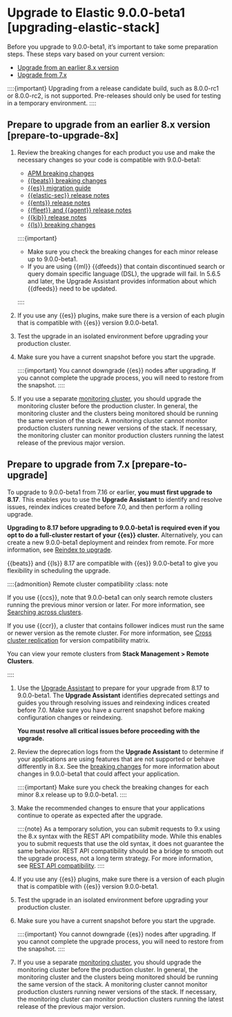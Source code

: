 # Upgrade to Elastic 9.0.0-beta1 [upgrading-elastic-stack]

Before you upgrade to 9.0.0-beta1, it’s important to take some preparation steps. These steps vary based on your current version:

* [Upgrade from an earlier 8.x version](../../../deploy-manage/upgrade/deployment-or-cluster.md#prepare-to-upgrade-8x)
* [Upgrade from 7.x](../../../deploy-manage/upgrade/deployment-or-cluster.md#prepare-to-upgrade)

::::{important}
Upgrading from a release candidate build, such as 8.0.0-rc1 or 8.0.0-rc2, is not supported. Pre-releases should only be used for testing in a temporary environment.
::::



## Prepare to upgrade from an earlier 8.x version [prepare-to-upgrade-8x]

1. Review the breaking changes for each product you use and make the necessary changes so your code is compatible with 9.0.0-beta1:

    * [APM breaking changes](https://www.elastic.co/guide/en/observability/current/apm-breaking.html)
    * [{{beats}} breaking changes](asciidocalypse://docs/beats/docs/release-notes/breaking-changes.md)
    * [{{es}} migration guide](elasticsearch://release-notes/breaking-changes.md)
    * [{{elastic-sec}} release notes](https://www.elastic.co/guide/en/security/current/release-notes.html)
    * [{{ents}} release notes](https://www.elastic.co/guide/en/enterprise-search/current/changelog.html)
    * [{{fleet}} and {{agent}} release notes](/release-notes/fleet-elastic-agent/release-notes.md)
    * [{{kib}} release notes](kibana://release-notes/index.md)
    * [{{ls}} breaking changes](logstash://release-notes/breaking-changes.md)

    ::::{important}
    * Make sure you check the breaking changes for each minor release up to 9.0.0-beta1.
    * If you are using {{ml}} {{dfeeds}} that contain discontinued search or query domain specific language (DSL), the upgrade will fail. In 5.6.5 and later, the Upgrade Assistant provides information about which {{dfeeds}} need to be updated.

    ::::

2. If you use any {{es}} plugins, make sure there is a version of each plugin that is compatible with {{es}} version 9.0.0-beta1.
3. Test the upgrade in an isolated environment before upgrading your production cluster.
4. Make sure you have a current snapshot before you start the upgrade.

    ::::{important}
    You cannot downgrade {{es}} nodes after upgrading. If you cannot complete the upgrade process, you will need to restore from the snapshot.
    ::::

5. If you use a separate [monitoring cluster](../../../deploy-manage/monitor/stack-monitoring/elasticsearch-monitoring-self-managed.md), you should upgrade the monitoring cluster before the production cluster. In general, the monitoring cluster and the clusters being monitored should be running the same version of the stack. A monitoring cluster cannot monitor production clusters running newer versions of the stack. If necessary, the monitoring cluster can monitor production clusters running the latest release of the previous major version.


## Prepare to upgrade from 7.x [prepare-to-upgrade]

To upgrade to 9.0.0-beta1 from 7.16 or earlier, **you must first upgrade to 8.17**. This enables you to use the **Upgrade Assistant** to identify and resolve issues, reindex indices created before 7.0, and then perform a rolling upgrade.

**Upgrading to 8.17 before upgrading to 9.0.0-beta1 is required even if you opt to do a full-cluster restart of your {{es}} cluster.** Alternatively, you can create a new 9.0.0-beta1 deployment and reindex from remote. For more information, see [Reindex to upgrade](../../../deploy-manage/upgrade/deployment-or-cluster.md#upgrading-reindex).

{{beats}} and {{ls}} 8.17 are compatible with {{es}} 9.0.0-beta1 to give you flexibility in scheduling the upgrade.

::::{admonition} Remote cluster compatibility
:class: note

If you use {{ccs}}, note that 9.0.0-beta1 can only search remote clusters running the previous minor version or later. For more information, see [Searching across clusters](../../../solutions/search/cross-cluster-search.md).

If you use {{ccr}}, a cluster that contains follower indices must run the same or newer version as the remote cluster. For more information, see [Cross cluster replication](../../../deploy-manage/tools/cross-cluster-replication.md) for version compatibility matrix.

You can view your remote clusters from **Stack Management > Remote Clusters**.

::::


1. Use the [Upgrade Assistant](https://www.elastic.co/guide/en/kibana/8.17/upgrade-assistant.html) to prepare for your upgrade from 8.17 to 9.0.0-beta1. The **Upgrade Assistant** identifies deprecated settings and guides you through resolving issues and reindexing indices created before 7.0. Make sure you have a current snapshot before making configuration changes or reindexing.

    **You must resolve all critical issues before proceeding with the upgrade.**

2. Review the deprecation logs from the **Upgrade Assistant** to determine if your applications are using features that are not supported or behave differently in 8.x. See the [breaking changes](https://www.elastic.co/guide/en/elastic-stack/current/elastic-stack-breaking-changes.html) for more information about changes in 9.0.0-beta1 that could affect your application.

    ::::{important}
    Make sure you check the breaking changes for each minor 8.x release up to 9.0.0-beta1.
    ::::

3. Make the recommended changes to ensure that your applications continue to operate as expected after the upgrade.

    ::::{note}
    As a temporary solution, you can submit requests to 9.x using the 8.x syntax with the REST API compatibility mode. While this enables you to submit requests that use the old syntax, it does not guarantee the same behavior. REST API compatibility should be a bridge to smooth out the upgrade process, not a long term strategy. For more information, see [REST API compatibility](elasticsearch://reference/elasticsearch/rest-apis/compatibility.md).
    ::::

4. If you use any {{es}} plugins, make sure there is a version of each plugin that is compatible with {{es}} version 9.0.0-beta1.
5. Test the upgrade in an isolated environment before upgrading your production cluster.
6. Make sure you have a current snapshot before you start the upgrade.

    ::::{important}
    You cannot downgrade {{es}} nodes after upgrading. If you cannot complete the upgrade process, you will need to restore from the snapshot.
    ::::

7. If you use a separate [monitoring cluster](../../../deploy-manage/monitor/stack-monitoring/elasticsearch-monitoring-self-managed.md), you should upgrade the monitoring cluster before the production cluster. In general, the monitoring cluster and the clusters being monitored should be running the same version of the stack. A monitoring cluster cannot monitor production clusters running newer versions of the stack. If necessary, the monitoring cluster can monitor production clusters running the latest release of the previous major version.
